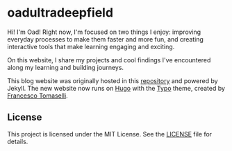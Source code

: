 # oadultradeepfield

Hi! I'm Oad! Right now, I'm focused on two things I enjoy: improving everyday processes to make them faster and more fun, and creating interactive tools that make learning engaging and exciting.

On this website, I share my projects and cool findings I've encountered along my learning and building journeys.

This blog website was originally hosted in this [repository](https://github.com/oadultradeepfield/oadultradeepfield.github.io) and powered by Jekyll. The new website now runs on [Hugo](https://gohugo.io/) with the [Typo](https://tomfran.github.io/typo-wiki/) theme, created by [Francesco Tomaselli](https://tomfran.github.io/).

## License

This project is licensed under the MIT License. See the [LICENSE](/LICENSE) file for details.
